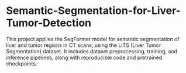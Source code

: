 # Semantic-Segmentation-for-Liver-Tumor-Detection
This project applies the SegFormer model for semantic segmentation of liver and tumor regions in CT scans, using the LiTS (Liver Tumor Segmentation) dataset. It includes dataset preprocessing, training, and inference pipelines, along with reproducible code and pretrained checkpoints.
